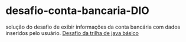 # desafio-conta-bancaria-DIO
solução do desafio de exibir informações da conta bancária com dados inseridos pelo usuário. [Desafio da trilha de java básico](https://github.com/digitalinnovationone/trilha-java-basico/tree/main/desafios/sintaxe)
